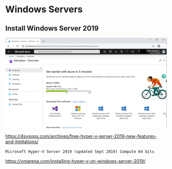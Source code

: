 # Windows Servers

## Install Windows Server 2019

![image](../images/education-credit.png)




https://4sysops.com/archives/free-hyper-v-server-2019-new-features-and-limitations/

```
Microsoft Hyper-V Server 2019 (updated Sept 2019) Compute 64 bits
```


https://vmarena.com/installing-hyper-v-on-windows-server-2019/



